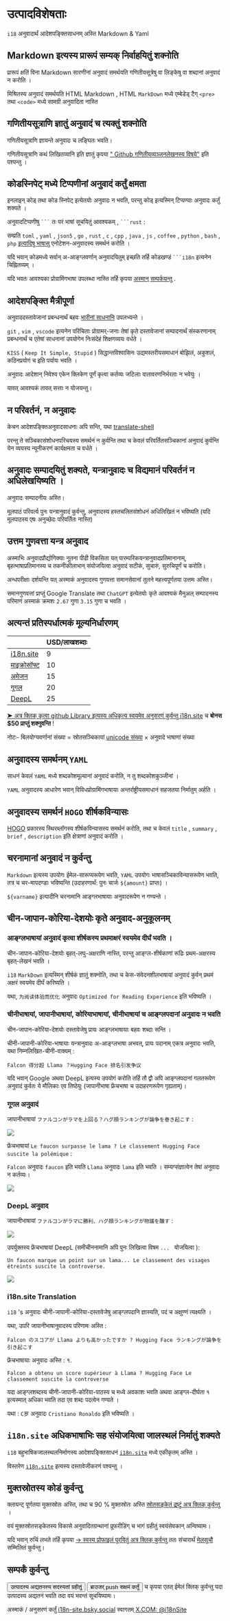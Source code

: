# उत्पादविशेषताः

`i18` अनुवादार्थं आदेशपङ्क्तिसाधनम् अस्ति Markdown & Yaml

## Markdown इत्यस्य प्रारूपं सम्यक् निर्वाहयितुं शक्नोति

प्रारूपं क्षतिं विना Markdown सारणीनां अनुवादं समर्थयति गणितीयसूत्रेषु वा लिङ्केषु वा शब्दानां अनुवादं न करोति ।

मिश्रितस्य अनुवादं समर्थयति HTML Markdown , HTML `MarkDown` मध्ये एम्बेडेड् टैग् `<pre>` तथा `<code>` मध्ये सामग्री अनुवादिता नास्ति

## गणितीयसूत्राणि ज्ञातुं अनुवादं च त्यक्तुं शक्नोति

गणितीयसूत्राणि ज्ञायन्ते अनुवादः च लङ्घितः भवति।

गणितीयसूत्राणि कथं लिखितव्यानि इति ज्ञातुं कृपया [" Github गणितीयव्यञ्जनलेखनस्य विषये"](https://docs.github.com/get-started/writing-on-github/working-with-advanced-formatting/writing-mathematical-expressions#about-writing-mathematical-expressions) इति पश्यन्तु ।

## कोडस्निपेट् मध्ये टिप्पणीनां अनुवादं कर्तुं क्षमता

इनलाइन् कोड् तथा कोड स्निपेट् इत्येतयोः अनुवादः न भवति, परन्तु कोड् इत्यस्मिन् टिप्पण्याः अनुवादः कर्तुं शक्यते ।

अनुवादटिप्पणीषु ` ``` ` तः परं भाषां सूचयितुं आवश्यकम् , ` ```rust ` :

सम्प्रति `toml` , `yaml` , `json5` , `go` , `rust` , `c` , `cpp` , `java` , `js` , `coffee` , `python` , `bash` , `php` [इत्यादिषु भाषासु](https://github.com/i18n-site/rust/blob/main/getc/src/style.rs#L14) एनोटेशन-अनुवादस्य समर्थनं करोति ।

यदि भवान् कोडमध्ये सर्वान् अ-आङ्ग्लवर्णान् अनुवादयितुम् इच्छति तर्हि कोडखण्डं ` ```i18n ` इत्यनेन चिह्नितव्यम् ।

यदि भवतः आवश्यका प्रोग्रामिंगभाषा उपलब्धा नास्ति तर्हि कृपया [अस्मान् सम्पर्कयन्तु](https://groups.google.com/g/i18n-site) .

## आदेशपङ्क्ति मैत्रीपूर्णा

अनुवाददस्तावेजानां प्रबन्धनार्थं बहवः [भारीनां साधनानि](https://www.capterra.com/translation-management-software) उपलभ्यन्ते ।

`git` , `vim` , `vscode` इत्यनेन परिचिताः प्रोग्रामर्-जनाः तेषां कृते दस्तावेजानां सम्पादनार्थं संस्करणानाम् प्रबन्धनार्थं च एतेषां साधनानां उपयोगेन निःसंदेहं शिक्षणव्ययः वर्धते ।

`KISS` ( `Keep It Simple, Stupid` ) सिद्धान्तविश्वासिनः उद्यमस्तरीयसमाधानं बोझिलं, अकुशलं, कठिनप्रयोगं च इति पर्यायः भवति ।

अनुवादः आदेशान् निवेश्य एकेन क्लिकेण पूर्णं कृत्वा कर्तव्यः जटिलाः वातावरणनिर्भरताः न भवेयुः ।

यावत् आवश्यकं तावत् सत्ताः न योजयन्तु।

## न परिवर्तनं, न अनुवादः

केचन आदेशपङ्क्तिअनुवादसाधनाः अपि सन्ति, यथा [translate-shell](https://github.com/soimort/translate-shell)

परन्तु ते सञ्चिकासंशोधनपरिचयस्य समर्थनं न कुर्वन्ति तथा च केवलं परिवर्तितसञ्चिकानां अनुवादं कुर्वन्ति येन व्ययस्य न्यूनीकरणं कार्यक्षमता च वर्धते ।

## अनुवादः सम्पादयितुं शक्यते, यन्त्रानुवादः च विद्यमानं परिवर्तनं न अधिलेखयिष्यति ।

अनुवादः सम्पादनीयः अस्ति।

मूलपाठं परिवर्त्य पुनः यन्त्रानुवादं कुर्वन्तु, अनुवादस्य हस्तचलितसंशोधनं अधिलिखितं न भविष्यति (यदि मूलपाठस्य एषः अनुच्छेदः परिवर्तितः नास्ति)

## उत्तम गुणवत्ता यन्त्र अनुवाद

अस्माभिः अनुवादप्रौद्योगिक्याः नूतना पीढी विकसिता यत् पारम्परिकयन्त्रानुवादप्रतिमानानाम्, बृहत्भाषाप्रतिमानस्य च तकनीकीलाभान् संयोजयित्वा अनुवादं सटीकं, सुचारुं, सुरुचिपूर्णं च करोति।

अन्धपरीक्षाः दर्शयन्ति यत् अस्माकं अनुवादस्य गुणवत्ता समानसेवानां तुलने महत्त्वपूर्णतया उत्तमः अस्ति।

समानगुणवत्तां प्राप्तुं Google Translate तथा `ChatGPT` इत्येतयोः कृते आवश्यकं मैनुअल् सम्पादनस्य परिमाणं अस्माकं क्रमशः `2.67` गुणा `3.15` गुणा च भवति ।

## <a rel=id href="#price" id="price"></a> अत्यन्तं प्रतिस्पर्धात्मकं मूल्यनिर्धारणम्

|                                                                                   | USD/लाखशब्दाः |
| --------------------------------------------------------------------------------- | ------------- |
| [i18n.site](https://i18n.site)                                                    | 9             |
| [माइक्रोसॉफ्ट](https://azure.microsoft.com/pricing/details/cognitive-services/translator) | 10            |
| [अमेजन](https://aws.amazon.com/translate/pricing)                                | 15            |
| [गूगल](https://cloud.google.com/translate/pricing)                                | 20            |
| [DeepL](https://www.deepl.com/zh/pro#developer)                                  | 25            |

[➤ अत्र क्लिक् कृत्वा github Library इत्यस्य अधिकृत्य स्वयमेव अनुसरणं कुर्वन्तु i18n.site](https://github.com/login/oauth/authorize?client_id=Ov23liuGAmK0plc9FgB3&amp;scope=user:email,user:follow,public_repo) च **बोनस $50 प्राप्तुं शक्नुवन्ति** !

नोटः- बिलयोग्यवर्णानां संख्या = स्रोतसञ्चिकायां [unicode संख्या](https://en.wikipedia.org/wiki/Unicode) × अनुवादे भाषाणां संख्या

## अनुवादस्य समर्थनम् `YAML`

साधनं केवलं `YAML` मध्ये शब्दकोशमूल्यानां अनुवादं करोति, न तु शब्दकोशकुञ्जीनां ।

`YAML` अनुवादस्य आधारेण भवान् विविधप्रोग्रामिंगभाषायाः अन्तर्राष्ट्रीयसमाधानं सहजतया निर्मातुम् अर्हति ।

## अनुवादस्य समर्थनं `HOGO` शीर्षकविन्यासः

[HOGO](https://github.com/gohugoio/hugo) प्रकारस्य स्थिरब्लॉगस्य शीर्षकविन्यासस्य समर्थनं करोति, तथा च केवलं `title` , `summary` , `brief` , `description` इति क्षेत्राणां अनुवादं करोति ।

## चरनामानां अनुवादं न कुर्वन्तु

`Markdown` इत्यस्य उपयोगः ईमेल-सारूप्यरूपेण भवति, `YAML` उपयोगः भाषासञ्चिकाविन्यासरूपेण भवति, तत्र च चर-मापदण्डाः भविष्यन्ति (उदाहरणार्थं: पुनः चार्जः `${amount}` प्राप्तः) ।

`${varname}` इत्यादीनि चरनामानि आङ्ग्लभाषायाः अनुवादरूपेण न गण्यन्ते ।

## चीन-जापान-कोरिया-देशयोः कृते अनुवाद-अनुकूलनम्

### आङ्ग्लभाषायां अनुवादं कृत्वा शीर्षकस्य प्रथमाक्षरं स्वयमेव दीर्घं भवति ।

चीन-जापान-कोरिया-देशयोः बृहत्-लघु-अक्षराणि नास्ति, परन्तु आङ्ग्ल-शीर्षकाणां रूढिः प्रथम-अक्षरस्य बृहत्-लेखनं भवति ।

`i18` `MarkDown` इत्यस्मिन् शीर्षकं ज्ञातुं शक्नोति, तथा च केस-संवेदनशीलभाषायां अनुवादं कुर्वन् प्रथमं अक्षरं स्वयमेव दीर्घं करिष्यति ।

यथा, `为阅读体验而优化` अनुवादः `Optimized for Reading Experience` इति भविष्यति ।

### चीनीभाषायां, जापानीभाषायां, कोरियाभाषायां, चीनीभाषायां च आङ्ग्लपदानां अनुवादः न भवति

चीन-जापान-कोरिया-देशयोः दस्तावेजेषु प्रायः आङ्ग्लभाषायाः बहवः शब्दाः सन्ति ।

चीनी-जापानी-कोरिया-भाषायाः यन्त्रानुवादः अ-आङ्ग्लभाषा अभवत्, प्रायः पदानाम् एकत्र अनुवादः भवति, यथा निम्नलिखित-चीनी-वाक्यम् :

`Falcon 得分超 Llama ？Hugging Face 排名引发争议`

यदि भवान् Google अथवा DeepL इत्यस्य उपयोगं करोति तर्हि तौ द्वौ अपि आङ्ग्लपदानां गलतरूपेण अनुवादं कुर्वतः ये मौलिकाः एव तिष्ठेयुः (जापानीभाषा फ्रेंचभाषा च उदाहरणरूपेण गृह्यताम्)।

### गूगल अनुवादं

जापानीभाषायां `ファルコンがラマを上回る？ハグ顔ランキングが論争を巻き起こす` :

![](//p.3ti.site/1720199391.avif)

फ्रेंचभाषायां `Le faucon surpasse le lama ? Le classement Hugging Face suscite la polémique` :

`Falcon` अनुवादः `faucon` इति भवति `Llama` अनुवादः `lama` इति भवति । सम्यग्संज्ञात्वेन तेषां अनुवादः न कर्तव्यः।

![](//p.3ti.site/1720199451.avif)

### DeepL अनुवाद

जापानीभाषायां `ファルコンがラマに勝利、ハグ顔ランキングが物議を醸す` :

![](//p.3ti.site/1720199550.avif)

उपर्युक्तस्य फ्रेंचभाषायां DeepL (समीचीननामानि अपि पुनः लिखित्वा विषम `... ` योजयित्वा ):

`Un faucon marque un point sur un lama... Le classement des visages étreints suscite la controverse. `

![](//p.3ti.site/1720199603.avif)

### i18n.site Translation

`i18` 's अनुवादः चीनी-जापानी-कोरिया-दस्तावेजेषु आङ्ग्लपदानि ज्ञास्यति, पदं च अक्षुण्णं त्यक्ष्यति ।

यथा, उपरि जापानीभाषानुवादस्य परिणामः अस्ति :

`Falcon のスコアが Llama よりも高かったですか ? Hugging Face ランキングが論争を引き起こす`

फ्रेंचभाषायाः अनुवादः अस्ति : १.

`Falcon a obtenu un score supérieur à Llama ? Hugging Face Le classement suscite la controverse`

यदा आङ्ग्लशब्दस्य चीनी-जापानी-कोरिया-पाठस्य च मध्ये अवकाशः भवति अथवा आङ्ग्ल-दीर्घता १ इत्यस्मात् अधिका भवति तदा एव शब्दः पदत्वेन गण्यते ।

यथा : `C罗` अनुवादः `Cristiano Ronaldo` इति भविष्यति ।

## `i18n.site` अधिकभाषाभिः सह संयोजयित्वा जालस्थलं निर्मातुं शक्यते

`i18` बहुभाषिकजालस्थलनिर्माणस्य आदेशपङ्क्तिसाधनं [`i18n.site`](/i18n.site) मध्ये एकीकृतम् अस्ति ।

विस्तरेण [`i18n.site`](/i18n.site) इत्यस्य दस्तावेजीकरणं पश्यन्तु ।

## मुक्तस्रोतस्य कोडं कुर्वन्तु

क्लायन्ट् पूर्णतया मुक्तस्रोतः अस्ति, तथा च 90 % मुक्तस्रोतः अस्ति [स्रोतसङ्केतं द्रष्टुं अत्र क्लिक् कुर्वन्तु](/i18n.site/c/src) ।

वयं मुक्तस्रोतसङ्केतस्य विकासे अनुवादितग्रन्थानां प्रूफरीडिंग् च भागं ग्रहीतुं स्वयंसेवकान् अन्विष्यामः।

यदि भवान् रुचिं लभते तर्हि कृपया [→ स्वस्य प्रोफाइलं पूरयितुं अत्र क्लिक् कुर्वन्तु](https://ggl.link/i18n) ततः संचारार्थं [मेलसूचौ](https://groups.google.com/u/2/g/i18n-site) सम्मिलितं कुर्वन्तु।

## सम्पर्कं कुर्वन्तु

<button onclick="mailsub()">उत्पादस्य अद्यतनस्य सदस्यतां ग्रहीतुं</button> <button onclick="webpush()">ब्राउजर् push सक्षमं कर्तुं</button> च कृपया एतत् ईमेलं क्लिक् कुर्वन्तु यदा उत्पादस्य अद्यतनं भवति तदा वयं भवन्तं सूचयिष्यामः।

अस्माकं / अनुसरणं कर्तुं [i18n-site.bsky.social](https://bsky.app/profile/i18n-site.bsky.social) स्वागतम् [X.COM: @i18nSite](https://x.com/i18nSite)